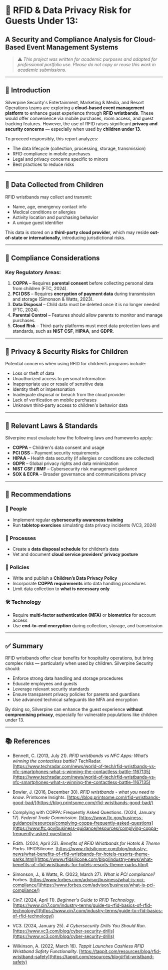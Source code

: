 # 🧠 RFID & Data Privacy Risk for Guests Under 13:  
## A Security and Compliance Analysis for Cloud-Based Event Management Systems

> ⚠️ _This project was written for academic purposes and adapted for professional portfolio use. Please do not copy or reuse this work in academic submissions._

---

## 📘 Introduction

Silverpine Security's Entertainment, Marketing & Media, and Resort Operations teams are exploring a **cloud-based event management platform** to enhance guest experience through **RFID wristbands**. These would offer convenience via mobile purchases, room access, and guest tracking features. However, the use of RFID raises significant **privacy and security concerns** — especially when used by **children under 13**.

To proceed responsibly, this report analyzes:

- The data lifecycle (collection, processing, storage, transmission)
- RFID compliance in mobile purchases
- Legal and privacy concerns specific to minors
- Best practices to reduce risks

---

## 🧪 Data Collected from Children

RFID wristbands may collect and transmit:

- Name, age, emergency contact info  
- Medical conditions or allergies  
- Activity location and purchasing behavior  
- A unique guest identifier

This data is stored on a **third-party cloud provider**, which may reside **out-of-state or internationally**, introducing jurisdictional risks.

---

## 🔐 Compliance Considerations

### Key Regulatory Areas:

1. **COPPA** – Requires **parental consent** before collecting personal data from children (FTC, 2024).
2. **PCI DSS** – Requires **encryption of payment data** during transmission and storage (Simonson & Watts, 2023).
3. **Data Disposal** – Child data must be deleted once it is no longer needed (FTC, 2024).
4. **Parental Control** – Features should allow parents to monitor and manage purchases.
5. **Cloud Risk** – Third-party platforms must meet data protection laws and standards, such as **NIST CSF**, **HIPAA**, and **GDPR**.

---

## 👶 Privacy & Security Risks for Children

Potential concerns when using RFID for children’s programs include:

- Loss or theft of data
- Unauthorized access to personal information
- Inappropriate use or resale of sensitive data
- Identity theft or impersonation
- Inadequate disposal or breach from the cloud provider
- Lack of verification on mobile purchases
- Unknown third-party access to children's behavior data

---

## 📜 Relevant Laws & Standards

Silverpine must evaluate how the following laws and frameworks apply:

- **COPPA** – Children's data consent and usage
- **PCI DSS** – Payment security requirements
- **HIPAA** – Health data security (if allergies or conditions are collected)
- **GDPR** – Global privacy rights and data minimization
- **NIST CSF / RMF** – Cybersecurity risk management guidance
- **SOX & ECPA** – Broader governance and communications privacy

---

## 🧩 Recommendations

### 👥 People

- Implement regular **cybersecurity awareness training**  
- Run **tabletop exercises** simulating data privacy incidents (VC3, 2024)

### 🔄 Processes

- Create a **data disposal schedule** for children’s data  
- Vet and document **cloud service providers’ privacy posture**

### 📑 Policies

- Write and publish a **Children’s Data Privacy Policy**  
- Incorporate **COPPA requirements** into data handling procedures  
- Limit data collection to **what is necessary only**

### 🛠️ Technology

- Require **multi-factor authentication (MFA)** or **biometrics** for account access  
- Use **end-to-end encryption** during collection, storage, and transmission

---

## ✅ Summary

RFID wristbands offer clear benefits for hospitality operations, but bring complex risks — particularly when used by children. Silverpine Security should:

- Enforce strong data handling and storage procedures  
- Educate employees and guests  
- Leverage relevant security standards  
- Ensure transparent privacy policies for parents and guardians  
- Use advanced technical safeguards like MFA and encryption

By doing so, Silverpine can enhance the guest experience **without compromising privacy**, especially for vulnerable populations like children under 13.

---

## 📚 References

- Bennett, C. (2013, July 21). *RFID wristbands vs NFC Apps: What’s winning the contactless battle?* TechRadar. [https://www.techradar.com/news/world-of-tech/rfid-wristbands-vs-nfc-smartphones-what-s-winning-the-contactless-battle-1167135](https://www.techradar.com/news/world-of-tech/rfid-wristbands-vs-nfc-smartphones-what-s-winning-the-contactless-battle-1167135)

- Bowler, J. (2016, December 30). *RFID wristbands - what you need to know*. Printsome Insights. [https://blog.printsome.com/rfid-wristbands-good-bad/](https://blog.printsome.com/rfid-wristbands-good-bad/)

- Complying with COPPA: Frequently Asked Questions. (2024, January 17). *Federal Trade Commission*. [https://www.ftc.gov/business-guidance/resources/complying-coppa-frequently-asked-questions](https://www.ftc.gov/business-guidance/resources/complying-coppa-frequently-asked-questions)

- Edith. (2024, April 23). *Benefits of RFID Wristbands for Hotels & Theme Parks*. RFIDSilicone. [https://www.rfidsilicone.com/blog/industry-news/what-benefits-of-rfid-wristbands-for-hotels-resorts-theme-parks.html](https://www.rfidsilicone.com/blog/industry-news/what-benefits-of-rfid-wristbands-for-hotels-resorts-theme-parks.html)

- Simonson, J., & Watts, R. (2023, March 27). *What is PCI compliance?* Forbes. [https://www.forbes.com/advisor/business/what-is-pci-compliance/](https://www.forbes.com/advisor/business/what-is-pci-compliance/)

- Cin7. (2024, April 11). *Beginner's Guide to RFID Technology*. [https://www.cin7.com/industry-terms/guide-to-rfid-basics-of-rfid-technology/](https://www.cin7.com/industry-terms/guide-to-rfid-basics-of-rfid-technology/)

- VC3. (2024, January 25). *4 Cybersecurity Drills You Should Run*. [https://www.vc3.com/blog/cyber-security-drills](https://www.vc3.com/blog/cyber-security-drills)

- Wilkinson, A. (2022, March 16). *Tappit Launches Cashless RFID Wristband Safety Functionality*. [https://tappit.com/resources/blog/rfid-wristband-safety](https://tappit.com/resources/blog/rfid-wristband-safety)

